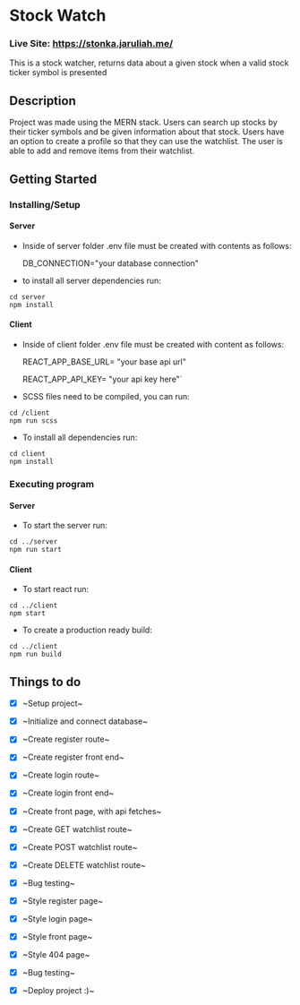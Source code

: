 # Stock Watch
### Live Site: https://stonka.jaruliah.me/
This is a stock watcher, returns data about a given stock when a valid stock ticker symbol is presented

## Description

Project was made using the MERN stack. Users can search up stocks by their ticker symbols and be given information about that stock. Users have an option to create a profile so that they can use the watchlist. The user is able to add and remove items from their watchlist.
## Getting Started

### Installing/Setup
#### Server 
* Inside of server folder .env file must be created with contents as follows: 

    DB_CONNECTION="your database connection"
* to install all server dependencies run:

```
cd server
npm install
```
#### Client
* Inside of client folder .env file must be created with content as follows: 

    REACT_APP_BASE_URL= "your base api url" 

    REACT_APP_API_KEY= "your api key here"`

* SCSS files need to be compiled, you can run:

```
cd /client
npm run scss
```

* To install all dependencies run:

```
cd client
npm install
```

### Executing program
#### Server

* To start the server run:

```
cd ../server
npm run start
```

#### Client
* To start react run:

```
cd ../client
npm start
```
* To create a production ready build:
```
cd ../client
npm run build
```

## Things to do
- [x] ~Setup project~
- [x] ~Initialize and connect database~
- [x] ~Create register route~
- [x] ~Create register front end~
- [x] ~Create login route~
- [x] ~Create login front end~
- [x] ~Create front page, with api fetches~
- [x] ~Create GET watchlist route~
- [x] ~Create POST watchlist route~
- [x] ~Create DELETE watchlist route~
- [x] ~Bug testing~
- [x] ~Style register page~
- [x] ~Style login page~
- [x] ~Style front page~
- [x] ~Style 404 page~
- [x] ~Bug testing~
- [x] ~Deploy project :)~





